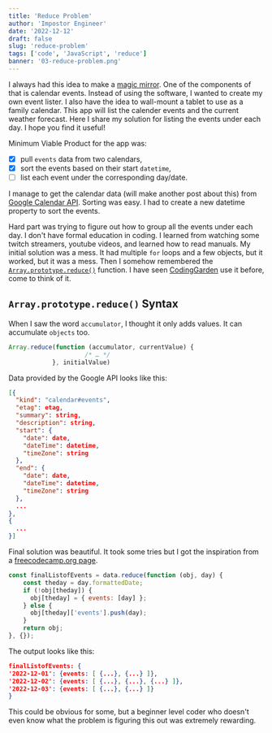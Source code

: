```yaml
---
title: 'Reduce Problem'
author: 'Impostor Engineer'
date: '2022-12-12'
draft: false
slug: 'reduce-problem'
tags: ['code', 'JavaScript', 'reduce']
banner: '03-reduce-problem.png'
---
```


I always had this idea to make a [magic mirror](https://magicmirror.builders/). One of the components of that is calendar events. Instead of using the software, I wanted to create my own event lister. I also have the idea to wall-mount a tablet to use as a family calendar. This app will list the calender events and the current weather forecast. Here I share my solution for listing the events under each day. I hope you find it useful!

Minimum Viable Product for the app was:

- [x] pull `events` data from two calendars,
- [x] sort the events based on their start `datetime`,
- [ ] list each event under the corresponding day/date.

I manage to get the calendar data (will make another post about this) from [Google Calendar API](https://developers.google.com/calendar/api/v3/reference/). Sorting was easy. I had to create a new datetime property to sort the events.

Hard part was trying to figure out how to group all the events under each day. I don't have formal education in coding. I learned from watching some twitch streamers, youtube videos, and learned how to read manuals. My initial solution was a mess. It had multiple `for` loops and a few objects, but it worked, but it was a mess. Then I somehow remembered the [`Array.prototype.reduce()`](https://developer.mozilla.org/en-US/docs/Web/JavaScript/Reference/Global_Objects/Array/reduce) function. I have seen [CodingGarden](https://www.twitch.tv/codinggarden) use it before, come to think of it.

## `Array.prototype.reduce()` Syntax

When I saw the word `accumulator`, I thought it only adds values. It can accumulate `objects` too.

```JavaScript
Array.reduce(function (accumulator, currentValue) {
                     /* … */
            }, initialValue)
```

Data provided by the Google API looks like this:

```JSON
[{
  "kind": "calendar#events",
  "etag": etag,
  "summary": string,
  "description": string,
  "start": {
    "date": date,
    "dateTime": datetime,
    "timeZone": string
  },
  "end": {
    "date": date,
    "dateTime": datetime,
    "timeZone": string
  },
  ...
},
{
  ...
}]

```

Final solution was beautiful. It took some tries but I got the inspiration from a [freecodecamp.org page](https://www.freecodecamp.org/news/the-ultimate-guide-to-javascript-array-methods-reduce/).

```JavaScript
const finalListofEvents = data.reduce(function (obj, day) {
    const theday = day.formattedDate;
    if (!obj[theday]) {
      obj[theday] = { events: [day] };
    } else {
      obj[theday]['events'].push(day);
    }
    return obj;
}, {});
```

The output looks like this:

```JSON
finalListofEvents: {
'2022-12-01': {events: [ {...}, {...} ]},
'2022-12-02': {events: [ {...}, {...}, {...} ]},
'2022-12-03': {events: [ {...}, {...} ]}
}
```

This could be obvious for some, but a beginner level coder who doesn't even know what the problem is figuring this out was extremely rewarding.
